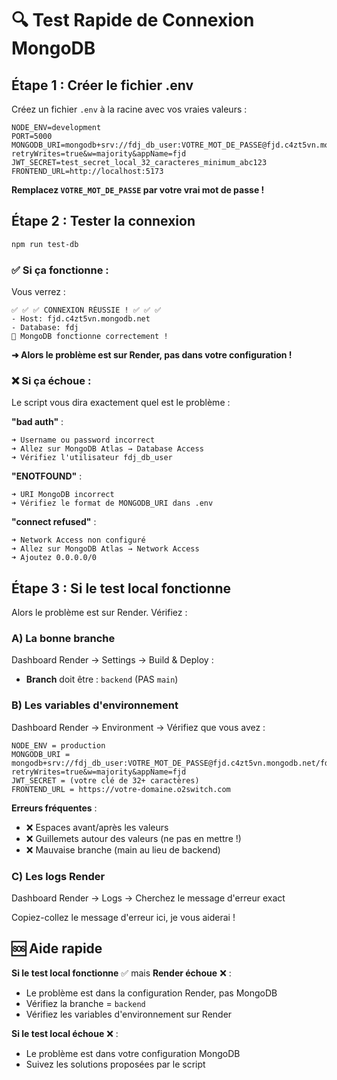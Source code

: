 # 🔍 Test Rapide de Connexion MongoDB

## Étape 1 : Créer le fichier .env

Créez un fichier `.env` à la racine avec vos vraies valeurs :

```env
NODE_ENV=development
PORT=5000
MONGODB_URI=mongodb+srv://fdj_db_user:VOTRE_MOT_DE_PASSE@fjd.c4zt5vn.mongodb.net/fdj?retryWrites=true&w=majority&appName=fjd
JWT_SECRET=test_secret_local_32_caracteres_minimum_abc123
FRONTEND_URL=http://localhost:5173
```

**Remplacez `VOTRE_MOT_DE_PASSE` par votre vrai mot de passe !**

## Étape 2 : Tester la connexion

```bash
npm run test-db
```

### ✅ Si ça fonctionne :

Vous verrez :
```
✅ ✅ ✅ CONNEXION RÉUSSIE ! ✅ ✅ ✅
- Host: fjd.c4zt5vn.mongodb.net
- Database: fdj
🎉 MongoDB fonctionne correctement !
```

**➜ Alors le problème est sur Render, pas dans votre configuration !**

### ❌ Si ça échoue :

Le script vous dira exactement quel est le problème :

**"bad auth"** :
```
➜ Username ou password incorrect
➜ Allez sur MongoDB Atlas → Database Access
➜ Vérifiez l'utilisateur fdj_db_user
```

**"ENOTFOUND"** :
```
➜ URI MongoDB incorrect
➜ Vérifiez le format de MONGODB_URI dans .env
```

**"connect refused"** :
```
➜ Network Access non configuré
➜ Allez sur MongoDB Atlas → Network Access
➜ Ajoutez 0.0.0.0/0
```

## Étape 3 : Si le test local fonctionne

Alors le problème est sur Render. Vérifiez :

### A) La bonne branche

Dashboard Render → Settings → Build & Deploy :
- **Branch** doit être : `backend` (PAS `main`)

### B) Les variables d'environnement

Dashboard Render → Environment → Vérifiez que vous avez :

```
NODE_ENV = production
MONGODB_URI = mongodb+srv://fdj_db_user:VOTRE_MOT_DE_PASSE@fjd.c4zt5vn.mongodb.net/fdj?retryWrites=true&w=majority&appName=fjd
JWT_SECRET = (votre clé de 32+ caractères)
FRONTEND_URL = https://votre-domaine.o2switch.com
```

**Erreurs fréquentes** :
- ❌ Espaces avant/après les valeurs
- ❌ Guillemets autour des valeurs (ne pas en mettre !)
- ❌ Mauvaise branche (main au lieu de backend)

### C) Les logs Render

Dashboard Render → Logs → Cherchez le message d'erreur exact

Copiez-collez le message d'erreur ici, je vous aiderai !

## 🆘 Aide rapide

**Si le test local fonctionne** ✅ mais **Render échoue** ❌ :
- Le problème est dans la configuration Render, pas MongoDB
- Vérifiez la branche = `backend`
- Vérifiez les variables d'environnement sur Render

**Si le test local échoue** ❌ :
- Le problème est dans votre configuration MongoDB
- Suivez les solutions proposées par le script

